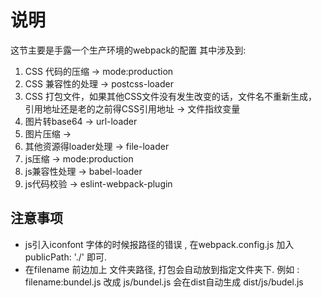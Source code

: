 # 说明  

这节主要是手露一个生产环境的webpack的配置
其中涉及到:

1. CSS 代码的压缩           -> mode:production
2. CSS 兼容性的处理         -> postcss-loader
3. CSS 打包文件，如果其他CSS文件没有发生改变的话，文件名不重新生成，引用地址还是老的之前得CSS引用地址 -> 文件指纹变量
4. 图片转base64             -> url-loader
5. 图片压缩                 ->  
6. 其他资源得loader处理      -> file-loader
7. js压缩                  -> mode:production
8. js兼容性处理             -> babel-loader  
9. js代码校验              -> eslint-webpack-plugin

## 注意事项

* js引入iconfont 字体的时候报路径的错误 , 在webpack.config.js 加入  publicPath: './' 即可.
* 在filename 前边加上 文件夹路径, 打包会自动放到指定文件夹下.  例如 : filename:bundel.js  改成 js/bundel.js 会在dist自动生成 dist/js/budel.js  
